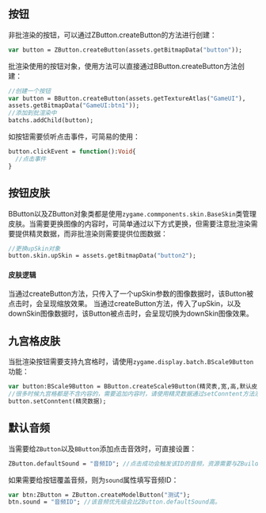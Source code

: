 ## 按钮

非批渲染的按钮，可以通过ZButton.createButton的方法进行创建：

```haxe
var button = ZButton.createButton(assets.getBitmapData("button"));
```

批渲染使用的按钮对象，使用方法可以直接通过BButton.createButton方法创建：

```haxe
//创建一个按钮
var button = BButton.createButton(assets.getTextureAtlas("GameUI"),
assets.getBitmapData("GameUI:btn1"));
//添加到批渲染中
batchs.addChild(button);
```

如按钮需要侦听点击事件，可简易的使用：

```haxe
button.clickEvent = function():Void{
  //点击事件
}
```

## 按钮皮肤

BButton以及ZButton对象类都是使用`zygame.commponents.skin.BaseSkin`类管理皮肤。当需要更换图像的内容时，可简单通过以下方式更换，但需要注意批渲染需要提供精灵数据，而非批渲染则需要提供位图数据：

```haxe
//更换upSkin对象
button.skin.upSkin = assets.getBitmapData("button2");
```

#### 皮肤逻辑

当通过createButton方法，只传入了一个upSkin参数的图像数据时，该Button被点击时，会呈现缩放效果。
当通过createButton方法，传入了upSkin，以及downSkin图像数据时，该Button被点击时，会呈现切换为downSkin图像效果。

## 九宫格皮肤

当批渲染按钮需要支持九宫格时，请使用`zygame.display.batch.BScale9Button`功能：

```haxe
var button:BScale9Button = BButton.createScale9Button(精灵表,宽,高,默认皮肤);
//很多时候九宫格都是不含内容的，需要追加内容时，请使用精灵数据通过setConntent方法添加。
button.setConntent(精灵数据);
```

## 默认音频

当需要给`ZButton`以及`BButton`添加点击音效时，可直接设置：

```haxe
ZButton.defaultSound = "音频ID"; //点击成功会触发该ID的音频，资源需要与ZBuilder.bindAssets绑定。
```

如果需要给按钮覆盖音频，则为`sound`属性填写音频ID：

```haxe
var btn:ZButton = ZButton.createModelButton("测试");
btn.sound = "音频ID"; //该音频优先级会比ZButton.defaultSound高。
```

